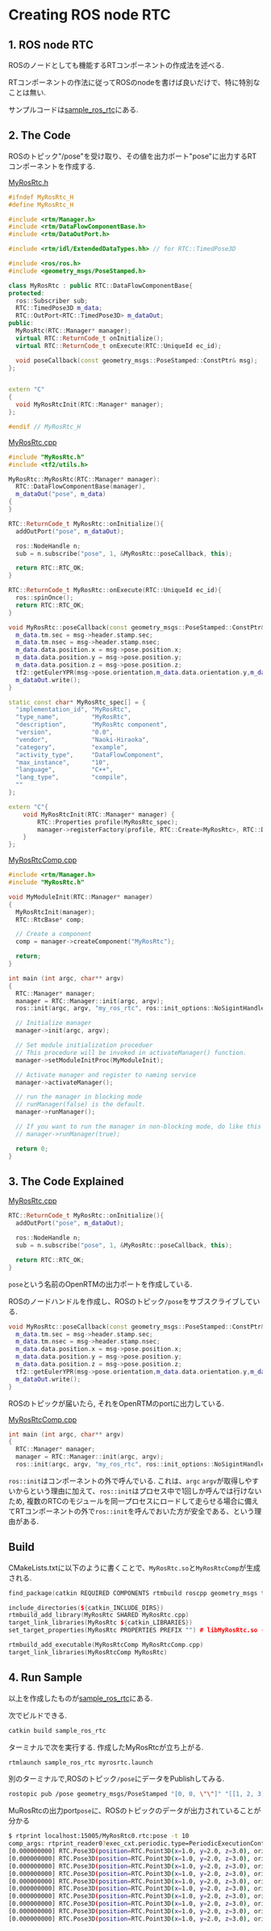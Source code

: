 # Creating ROS node RTC

## 1. ROS node RTC

ROSのノードとしても機能するRTコンポーネントの作成法を述べる.

RTコンポーネントの作法に従ってROSのnodeを書けば良いだけで、特に特別なことは無い.

サンプルコードは[sample_ros_rtc](https://github.com/Naoki-Hiraoka/rtmros_beginner_tutorial/blob/master/openrtm_beginner_tutorial/sample_ros_rtc)にある.

## 2. The Code

ROSのトピック"/pose"を受け取り、その値を出力ポート"pose"に出力するRTコンポーネントを作成する.

[MyRosRtc.h](https://github.com/Naoki-Hiraoka/rtmros_beginner_tutorial/blob/master/openrtm_beginner_tutorial/sample_ros_rtc/rtc/MyRosRtc/MyRosRtc.h)
```c++
#ifndef MyRosRtc_H
#define MyRosRtc_H

#include <rtm/Manager.h>
#include <rtm/DataFlowComponentBase.h>
#include <rtm/DataOutPort.h>

#include <rtm/idl/ExtendedDataTypes.hh> // for RTC::TimedPose3D

#include <ros/ros.h>
#include <geometry_msgs/PoseStamped.h>

class MyRosRtc : public RTC::DataFlowComponentBase{
protected:
  ros::Subscriber sub;
  RTC::TimedPose3D m_data;
  RTC::OutPort<RTC::TimedPose3D> m_dataOut;
public:
  MyRosRtc(RTC::Manager* manager);
  virtual RTC::ReturnCode_t onInitialize();
  virtual RTC::ReturnCode_t onExecute(RTC::UniqueId ec_id);

  void poseCallback(const geometry_msgs::PoseStamped::ConstPtr& msg);
};


extern "C"
{
  void MyRosRtcInit(RTC::Manager* manager);
};

#endif // MyRosRtc_H
```

[MyRosRtc.cpp](https://github.com/Naoki-Hiraoka/rtmros_beginner_tutorial/blob/master/openrtm_beginner_tutorial/sample_ros_rtc/rtc/MyRosRtc/MyRosRtc.cpp)
```c++
#include "MyRosRtc.h"
#include <tf2/utils.h>

MyRosRtc::MyRosRtc(RTC::Manager* manager):
  RTC::DataFlowComponentBase(manager),
  m_dataOut("pose", m_data)
{
}

RTC::ReturnCode_t MyRosRtc::onInitialize(){
  addOutPort("pose", m_dataOut);

  ros::NodeHandle n;
  sub = n.subscribe("pose", 1, &MyRosRtc::poseCallback, this);

  return RTC::RTC_OK;
}

RTC::ReturnCode_t MyRosRtc::onExecute(RTC::UniqueId ec_id){
  ros::spinOnce();
  return RTC::RTC_OK;
}

void MyRosRtc::poseCallback(const geometry_msgs::PoseStamped::ConstPtr& msg) {
  m_data.tm.sec = msg->header.stamp.sec;
  m_data.tm.nsec = msg->header.stamp.nsec;
  m_data.data.position.x = msg->pose.position.x;
  m_data.data.position.y = msg->pose.position.y;
  m_data.data.position.z = msg->pose.position.z;
  tf2::getEulerYPR(msg->pose.orientation,m_data.data.orientation.y,m_data.data.orientation.p,m_data.data.orientation.r);
  m_dataOut.write();
}

static const char* MyRosRtc_spec[] = {
  "implementation_id", "MyRosRtc",
  "type_name",         "MyRosRtc",
  "description",       "MyRosRtc component",
  "version",           "0.0",
  "vendor",            "Naoki-Hiraoka",
  "category",          "example",
  "activity_type",     "DataFlowComponent",
  "max_instance",      "10",
  "language",          "C++",
  "lang_type",         "compile",
  ""
};

extern "C"{
    void MyRosRtcInit(RTC::Manager* manager) {
        RTC::Properties profile(MyRosRtc_spec);
        manager->registerFactory(profile, RTC::Create<MyRosRtc>, RTC::Delete<MyRosRtc>);
    }
};
```

[MyRosRtcComp.cpp](https://github.com/Naoki-Hiraoka/rtmros_beginner_tutorial/blob/master/openrtm_beginner_tutorial/sample_ros_rtc/rtc/MyRosRtc/MyRosRtcComp.cpp)
```c++
#include <rtm/Manager.h>
#include "MyRosRtc.h"

void MyModuleInit(RTC::Manager* manager)
{
  MyRosRtcInit(manager);
  RTC::RtcBase* comp;

  // Create a component
  comp = manager->createComponent("MyRosRtc");

  return;
}

int main (int argc, char** argv)
{
  RTC::Manager* manager;
  manager = RTC::Manager::init(argc, argv);
  ros::init(argc, argv, "my_ros_rtc", ros::init_options::NoSigintHandler);

  // Initialize manager
  manager->init(argc, argv);

  // Set module initialization proceduer
  // This procedure will be invoked in activateManager() function.
  manager->setModuleInitProc(MyModuleInit);

  // Activate manager and register to naming service
  manager->activateManager();

  // run the manager in blocking mode
  // runManager(false) is the default.
  manager->runManager();

  // If you want to run the manager in non-blocking mode, do like this
  // manager->runManager(true);

  return 0;
}
```

## 3. The Code Explained

[MyRosRtc.cpp](https://github.com/Naoki-Hiraoka/rtmros_beginner_tutorial/blob/master/openrtm_beginner_tutorial/sample_ros_rtc/rtc/MyRosRtc/MyRosRtc.cpp)
```c++
RTC::ReturnCode_t MyRosRtc::onInitialize(){
  addOutPort("pose", m_dataOut);

  ros::NodeHandle n;
  sub = n.subscribe("pose", 1, &MyRosRtc::poseCallback, this);

  return RTC::RTC_OK;
}
```

`pose`という名前のOpenRTMの出力ポートを作成している.

ROSのノードハンドルを作成し、ROSのトピック`/pose`をサブスクライブしている.

```c++
void MyRosRtc::poseCallback(const geometry_msgs::PoseStamped::ConstPtr& msg) {
  m_data.tm.sec = msg->header.stamp.sec;
  m_data.tm.nsec = msg->header.stamp.nsec;
  m_data.data.position.x = msg->pose.position.x;
  m_data.data.position.y = msg->pose.position.y;
  m_data.data.position.z = msg->pose.position.z;
  tf2::getEulerYPR(msg->pose.orientation,m_data.data.orientation.y,m_data.data.orientation.p,m_data.data.orientation.r);
  m_dataOut.write();
}
```
ROSのトピックが届いたら, それをOpenRTMのportに出力している.

[MyRosRtcComp.cpp](https://github.com/Naoki-Hiraoka/rtmros_beginner_tutorial/blob/master/openrtm_beginner_tutorial/sample_ros_rtc/rtc/MyRosRtc/MyRosRtcComp.cpp)
```c++
int main (int argc, char** argv)
{
  RTC::Manager* manager;
  manager = RTC::Manager::init(argc, argv);
  ros::init(argc, argv, "my_ros_rtc", ros::init_options::NoSigintHandler);
```
`ros::init`はコンポーネントの外で呼んでいる. これは、`argc` `argv`が取得しやすいからという理由に加えて、`ros::init`はプロセス中で1回しか呼んでは行けないため, 複数のRTCのモジュールを同一プロセスにロードして走らせる場合に備えてRTコンポーネントの外で`ros::init`を呼んでおいた方が安全である、という理由がある.

## Build

CMakeLists.txtに以下のように書くことで、`MyRosRtc.so`と`MyRosRtcComp`が生成される.
```c++
find_package(catkin REQUIRED COMPONENTS rtmbuild roscpp geometry_msgs tf2)

include_directories(${catkin_INCLUDE_DIRS})
rtmbuild_add_library(MyRosRtc SHARED MyRosRtc.cpp)
target_link_libraries(MyRosRtc ${catkin_LIBRARIES})
set_target_properties(MyRosRtc PROPERTIES PREFIX "") # libMyRosRtc.so -> MyRosRtc.so

rtmbuild_add_executable(MyRosRtcComp MyRosRtcComp.cpp)
target_link_libraries(MyRosRtcComp MyRosRtc)
```

## 4. Run Sample

以上を作成したものが[sample_ros_rtc](https://github.com/Naoki-Hiraoka/rtmros_beginner_tutorial/blob/master/openrtm_beginner_tutorial/sample_ros_rtc)にある.

次でビルドできる.
```bash
catkin build sample_ros_rtc
```

ターミナルで次を実行する. 作成したMyRosRtcが立ち上がる.
```bash
rtmlaunch sample_ros_rtc myrosrtc.launch
```

別のターミナルで,ROSのトピック`/pose`にデータをPublishしてみる.
```bash
rostopic pub /pose geometry_msgs/PoseStamped "[0, 0, \"\"]" "[[1, 2, 3], [0, 0, 0, 1]]" -r 1
```

MuRosRtcの出力port`pose`に、ROSのトピックのデータが出力されていることが分かる
```bash
$ rtprint localhost:15005/MyRosRtc0.rtc:pose -t 10
comp_args: rtprint_reader0?exec_cxt.periodic.type=PeriodicExecutionContext&exec_cxt.periodic.rate=100.0
[0.000000000] RTC.Pose3D(position=RTC.Point3D(x=1.0, y=2.0, z=3.0), orientation=RTC.Orientation3D(r=0.0, p=-0.0, y=0.0))
[0.000000000] RTC.Pose3D(position=RTC.Point3D(x=1.0, y=2.0, z=3.0), orientation=RTC.Orientation3D(r=0.0, p=-0.0, y=0.0))
[0.000000000] RTC.Pose3D(position=RTC.Point3D(x=1.0, y=2.0, z=3.0), orientation=RTC.Orientation3D(r=0.0, p=-0.0, y=0.0))
[0.000000000] RTC.Pose3D(position=RTC.Point3D(x=1.0, y=2.0, z=3.0), orientation=RTC.Orientation3D(r=0.0, p=-0.0, y=0.0))
[0.000000000] RTC.Pose3D(position=RTC.Point3D(x=1.0, y=2.0, z=3.0), orientation=RTC.Orientation3D(r=0.0, p=-0.0, y=0.0))
[0.000000000] RTC.Pose3D(position=RTC.Point3D(x=1.0, y=2.0, z=3.0), orientation=RTC.Orientation3D(r=0.0, p=-0.0, y=0.0))
[0.000000000] RTC.Pose3D(position=RTC.Point3D(x=1.0, y=2.0, z=3.0), orientation=RTC.Orientation3D(r=0.0, p=-0.0, y=0.0))
[0.000000000] RTC.Pose3D(position=RTC.Point3D(x=1.0, y=2.0, z=3.0), orientation=RTC.Orientation3D(r=0.0, p=-0.0, y=0.0))
[0.000000000] RTC.Pose3D(position=RTC.Point3D(x=1.0, y=2.0, z=3.0), orientation=RTC.Orientation3D(r=0.0, p=-0.0, y=0.0))
[0.000000000] RTC.Pose3D(position=RTC.Point3D(x=1.0, y=2.0, z=3.0), orientation=RTC.Orientation3D(r=0.0, p=-0.0, y=0.0))
```